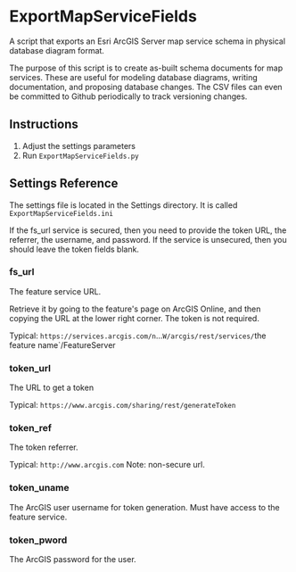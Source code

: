 # ExportMapServiceFields
A script that exports an Esri ArcGIS Server map service schema in physical database diagram format.

The purpose of this script is to create as-built schema documents for map services. These are useful for modeling database diagrams, writing documentation, and proposing database changes. The CSV files can even be committed to Github periodically to track versioning changes.

## Instructions

1. Adjust the settings parameters
2. Run `ExportMapServiceFields.py`

## Settings Reference

The settings file is located in the Settings directory. It is called `ExportMapServiceFields.ini`

If the fs_url service is secured, then you need to provide the token URL, the referrer, the username, and password. If the service is unsecured, then you should leave the token fields blank.

### fs_url

The feature service URL.

Retrieve it by going to the feature's page on ArcGIS Online, and then copying the URL at the lower right corner. The token is not required.

Typical: `https://services.arcgis.com/n`...`W/arcgis/rest/services/`the feature name`/FeatureServer

### token_url

The URL to get a token

Typical: `https://www.arcgis.com/sharing/rest/generateToken`

### token_ref

The token referrer.

Typical: `http://www.arcgis.com` Note: non-secure url.

### token_uname

The ArcGIS user username for token generation. Must have access to the feature service.

### token_pword

The ArcGIS password for the user.
